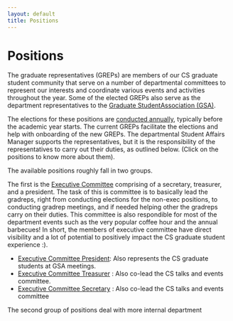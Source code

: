 ```yaml
---
layout: default
title: Positions
---
```


Positions
=======

The graduate representatives (GREPs) are members of our CS graduate student 
community that serve on a number of departmental committees to represent
our interests and coordinate various events and activities throughout 
the year. Some of the elected GREPs also serve as the department 
representatives to the [Graduate StudentAssociation (GSA)](http://ucsbgsa.org).

The elections for these positions are [conducted annually]({{site.baseurl}}/elections/), typically before
the academic year starts. The current GREPs facilitate the elections and
help with onboarding of the new GREPs. The departmental Student Affairs Manager 
supports the representatives, but it is the responsibility of the representatives
to carry out their duties, as outlined below. (Click on the positions to know more about them).

The available positions roughly fall in two groups. 

The first is the [Executive Committee](#executive_committee) comprising of a secretary, treasurer, and a president.
The task of this is committee is to basically lead the gradreps, right from conducting elections for the non-exec 
positions, to conducting gradrep meetings, and if needed helping other the gradreps carry on their duties. 
This committee is also respondible for most of the department events such as the very popular coffee hour
and the annual barbecues! In short, the members of executive committee have direct visibility and a lot of 
potential to positively impact the CS graduate student experience :).

* [Executive Committee President](#gsa_representatives): Also represents the CS graduate students at GSA meetings.
* [Executive Committee Treasurer](#events_committee) : Also co-lead the CS talks and events committee. 
* [Executive Committee Secretary](#events_committee) : Also co-lead the CS talks and events committee

The second group of positions deal with more internal department proceedings and ensuring that graduate student
interests are represented in them.

* [Recruitment Committee](#recruitment_committee) : Facilitating the faculty recruitment process.
* [Graduate Affairs Committee](#grad_affairs_committee) : Represent students / TAs at CS Graduate affairs committee.
* [Graduate Admissions Committee](#grad_admissions_committee)	: Facilitating the graduate student recruitment process.
* [Undergraduate Curriculum Committee](#undergrad_curriculum_committee) : Changes to undergraduate courses, class schedules etc
* [Diversity Committee](#diversity_committee)	: Coordinating outreach and diversity efforts.

<!-- * [CS Summit Committee](#department_day_committee) : Help with [CS summit](http://www.ucsb-cs-summit.com/)
* [Facilities Committee](#facilities_committee) : Coordinate *facility-related* issues (rooms, grad lounge, etc) -->

<!-- These representatives are elected each 
year from the graduate student body. Additionally, representatives take 
positions on a number of departmental committees to ensure our views are 
considered. If you would like to fill one of these positions, please 
[Contact us]({{site.baseurl}}/contact/) for more information. 
-->

* * *
<br/>

<h2 id="executive_committee">Executive Committee</h2>
In the first stage of elections, the CS graduate students elect the three
executive members, namely the president, treasurer and the secretary.
The secretary keeps the meeting minutes and distributes them via 
e-mail to all GREPs. The treasurer tracks the GREPs' funds and manages the 
budget for the Spring BBQ. The president calls meetings as appropriate (at 
least once per month) and runs the election for the non-exec positions for the
current year and later for the new executive committee for the next year.

<h2 id="gsa_representatives">GSA Representatives</h2>
It is the responsibility of our department representatives (1 or 2) to the GSA, 
to attend the General Assembly meetings and represent the Computer Science 
graduate students. Representatives are responsible for passing along to the 
department’s graduate students, any relevant information presented at the 
meetings. Stay in communication with the Student Affairs Manager and provide 
monthly updates. GSA Assembly meetings occur monthly (first Tuesday of every 
month) between 6pm and 8pm. Regular attendance is important as the GSA provides 
funding to the GREPs proportional to their attendance. 

*Note that this is an executive position and the GSA rep also serves as the 
executive committee president.*

<h2 id="coffee_hour_committee">CS Talks and Events Committee</h2>
This committee comprises of two members who co-lead the department events such as
the very popular monthly/weekly coffee hours and the annual BBQ.
Coffee Hours are weekly, casual meetings that provide a venue for grad students
and faculty to mingle and learn more about the research that is going on the department.
The grad student representatives sitting on the committee will coordinate logistics with the office, 
such as coordinating speakers, budgeting, scheduling, food ordering, and advertising. 
Stays in close contact with the Student Affairs Manager.

*Note that this is an executive position and the two Events rep also serves as the 
executive committee treasurer and the secretary*

<!--
<h2 id="department_day_committee">CS Summit Committee</h2>
 This representative will work with faculty and staff in organization of the 
event, which will be a full-day department-wise event showcasing the great work 
done in our department. In particular, this student will work as the Program 
Committee (PC) Chair for the research track of the event, which replaces our 
former Graduate Student Workshop on Computing (GSWC). (updates coming)
-->

<h2 id="recruitment_committee">Recruitment Committee</h2>
The Recruitment Committee representative participates in the recruitment of 
faculty candidates in the department. This committee prepares for recruitment 
in October, then reviews the applications around December and invites qualified 
recruits to interview for available faculty positions beginning in January 
through April. The graduate student representative arranges the lunch meetings 
that these recruits have with the graduate students and collects feedback to 
report back to the committee. Being the graduate student representative to the 
Recruitment Committee may be of major interest to those intending to apply for 
faculty positions later in their career. Meetings are held approximately once 
per week beginning in October.
 
<!--
 <h2 id="facilities_committee">Facilities Committee</h2>
 The student representative on the facilities committee serves as a 
communicator between the grad students, faculty, and staff on all facilities 
issues. “Facilities” includes both the physical spaces of the department as 
well as its computer systems. The representative gathers student comments, 
concerns, and complaints, and presents these to the committee. Additionally, 
the representative coordinates with staff and faculty members on the planning 
of facilities changes. Finally, the representative keeps the student body 
well-informed of any facilities issues and their resolution. Keeps in regular 
monthly contact with the committee chair. 
-->

 <h2 id="grad_affairs_committee">Graduate Affairs Committee</h2>
 The student representative on the Graduate Affairs Committee is responsible 
for gathering and voicing the suggestions and complaints of the graduate 
student body with regards to any issues that pertain to their academic life. 
Example issues that have fallen upon this committee are: restructuring of 
screening exams, rising GSR salary levels and early planning/expanding of 
courses offered by the department. They also participate in the student 
excellence award process. The Lead TA serves as the representative on this 
committee and is in regular contact with the Faculty Graduate Advisor (Vice 
Chair of the Dept.) and Student Affairs Manager. The committee meets at least 
once per month and possibly more frequently winter and spring quarters.

<h2 id="grad_admissions_committee">Graduate Admissions Committee</h2>
 The Graduate Admissions Committee processes all of the new graduate student 
applications for the department, and selects the most promising candidates for 
acceptance to the program. The graduate student committee member has the 
responsibility of monitoring these activities and contributing to the selection 
process. The representative also plays a critical role in graduate student 
recruitment visits by coordinating lunches with the candidates and graduate 
students. The committee meets once per month beginning in late October.

<h2 id="undergrad_curriculum_committee">Undergraduate Curriculum Committee</h2>
 The Undergraduate Curriculum Committee discusses changes to undergraduate 
courses, class schedules, and estimates the number of students that will enroll 
in each course. Committee members meet to discuss changes to course 
descriptions and course material. Also, student evaluation statistics are 
discussed in detail and any appropriate changes are recommended. The committee 
consists of five faculty and one graduate student representative. The committee 
meets every other week beginning in October.
 
<!--
<h2 id="coffee_hour_committee">Coffee Hour Committee</h2>
 The Coffee Hour Committee is responsible for coordinating department Coffee 
Hours throughout the school year. Coffee Hours are weekly, casual meetings that 
provide a venue for grad students and faculty to mingle and learn more about 
the research that is going on the department. The grad student representatives 
sitting on the committee will coordinate logistics with the office, such as 
budgeting, scheduling, food ordering, and advertising. Stays is close contact 
with the Student Affairs Manager.

<h2 id="department_day_committee">CS Summit Committee</h2>
 This representative will work with faculty and staff in organization of the 
event, which will be a full-day department-wise event showcasing the great work 
done in our department. In particular, this student will work as the Program 
Committee (PC) Chair for the research track of the event, which replaces our 
former Graduate Student Workshop on Computing (GSWC). (updates coming)
-->

<h2 id="diversity_committee">Diversity Committee</h2>
 The Diversity Committee is responsible for coordinating outreach and diversity 
efforts in the department. The graduate student representative will attend the 
Diversity Committee meetings and provide input, as the representative acts as 
the interface between the committee and diversity-promoting groups within the 
department, such as Women in Computer Science (WICS). Meetings may be once per 
month or more frequently.
